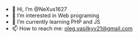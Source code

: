 - 👋 Hi, I’m @NeXus1627
- 👀 I’m interested in Web programing
- 🌱 I’m currently learning PHP and JS
- 📫 How to reach me: oleg.vasilkyv21@gmail.com


